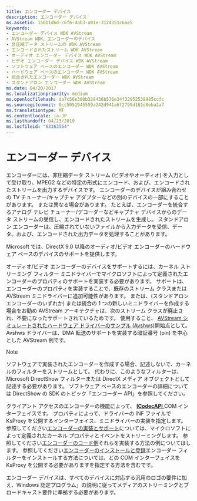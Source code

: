 ```yaml
---
title: エンコーダー デバイス
description: エンコーダー デバイス
ms.assetid: 156b1d6d-c6f6-4ab3-a91e-3124351c6ae5
keywords:
- エンコーダー デバイス WDK AVStream
- AVStream WDK、エンコーダーのデバイス
- 非圧縮データ ストリームの WDK AVStream
- エンコードされたストリーム WDK AVStream
- オーディオ エンコーダー デバイス WDK AVStream
- ビデオ エンコーダー デバイス WDK AVStream
- ソフトウェア ベースのエンコーダー WDK AVStream
- ハードウェア ベースのエンコーダー WDK AVStream
- 統合されたエンコーダー WDK AVStream
- スタンドアロン エンコーダー WDK AVStream
ms.date: 04/20/2017
ms.localizationpriority: medium
ms.openlocfilehash: da7c56e300b328436b576e34f32952538985ccfc
ms.sourcegitcommit: 0cc5051945559a242d941a6f2799d161d8eba2a7
ms.translationtype: MT
ms.contentlocale: ja-JP
ms.lasthandoff: 04/23/2019
ms.locfileid: "63363564"
---
```

# <a name="encoder-devices"></a>エンコーダー デバイス

エンコーダーには、非圧縮データ ストリーム (ビデオやオーディオ) を入力として受け取り、MPEG2 などの特定の形式にエンコード、および、エンコードされたストリームを出力するデバイスです。 エンコーダーのデバイスが組み合わせの TV チューナー/キャプチャ アダプターなどの別のデバイスの一部にすることがあります。 または異なる場合があります。 たとえば、エンコーダーを統合するアナログ テレビ チューナー/デコーダーなどキャプチャ デバイスからのデータ ストリームの受信し、エンコードされたストリームを生成し。 スタンドアロン エンコーダーは、圧縮されていないファイルから入力データを受信、データ、および、エンコードされた出力データを処理することがあります。

Microsoft では、DirectX 9.0 以降のオーディオ/ビデオ エンコーダーのハードウェア ベースのデバイスのサポートを提供します。

オーディオ/ビデオ エンコーダーのデバイスをサポートするには、カーネル ストリーミング フィルター ミニドライバーでマイクロソフトによって定義されたエンコーダーのプロパティのサポートを実装する必要があります。 サポートは、エンコーダーのプロパティを実装することで、既存のストリーム クラスまたは AVStream ミニドライバーに追加可能性があります。 または、(スタンドアロン エンコーダーのいずれか) または統合の 1 つの新しいミニドライバーを作成する場合をお勧め AVStream アーキテクチャは、次のストリーム クラスが廃止され、不要になったサポートされているためです。 使用すること、 [AVStream シミュレートされたハードウェア ドライバーのサンプル (Avshws)](https://go.microsoft.com/fwlink/p/?LinkId=618052)開始点として。 Avshws ドライバーは、DMA 転送のサポートを実装する暗証番号 (pin) を中心とした AVStream 例です。

> [!NOTE]
> ソフトウェアで実装されたエンコーダーを作成する場合、記述しないで、カーネルのフィルターをストリームとして。 代わりに、このようなフィルターは、Microsoft DirectShow フィルターまたは DirectX メディア オブジェクトとして記述する必要があります。 ソフトウェア ベースのエンコーダーの詳細については DirectShow の SDK のトピック「エンコーダー API」を参照してください。

クライアント アクセスのエンコーダーの機能によって、 [ **ICodecAPI** ](https://docs.microsoft.com/en-us/previous-versions/ms784893(v%3dvs.85)) COM インターフェイスです。 プロパティによって、ドライバーの INF ファイルで KsProxy を公開するインターフェイス、ミニドライバーの実装を指定します。 参照してください[エンコーダーの実装とサポート](encoder-implementation-and-support.md)については、マイクロソフトによって定義されたカーネル プロパティとイベントをストリーミングします。 参照してください[エンコーダーのコード例](encoder-code-examples.md)それらを実装する方法の例についてはします。 参照してください[エンコーダーのインストールと登録](encoder-installation-and-registration.md)エンコーダー フィルターをインストールする方法については、どの COM インターフェイスを KsProxy を公開する必要がありますを指定する方法を含むです。

エンコーダー デバイスは、すべてのデバイスに対応する汎用のロゴの要件に加え、Windows 認定プログラム」の説明に従ってメディアのストリーミングとブロードキャスト要件に準拠する必要があります。
